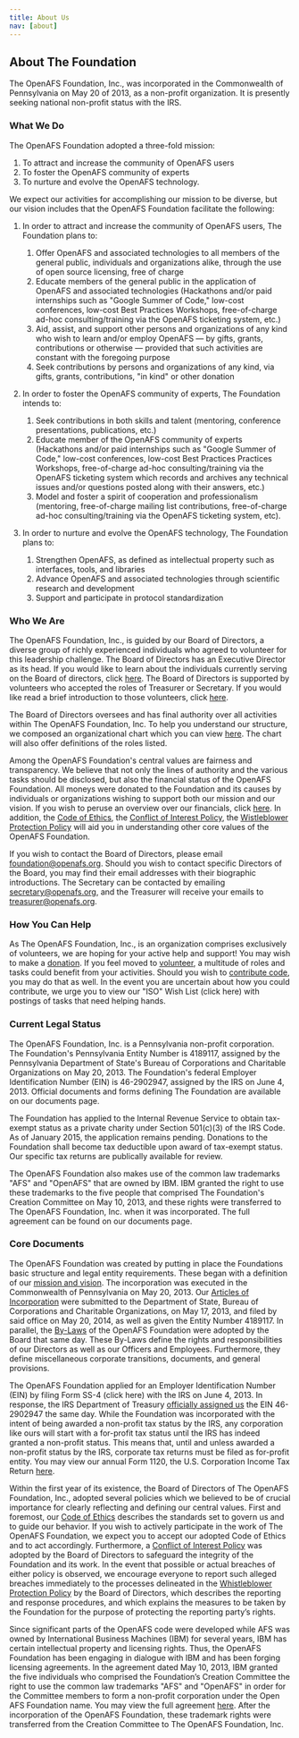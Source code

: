 ```yaml
---
title: About Us
nav: [about]
---
```


## About The Foundation ##

The OpenAFS Foundation, Inc., was incorporated in the Commonwealth of Pennsylvania on
May 20 of 2013, as a non-profit organization.  It is presently seeking national non-profit status with the IRS.

### What We Do ###

The OpenAFS Foundation adopted a three-fold mission:

1. To attract and increase the community of OpenAFS users
2. To foster the OpenAFS community of experts
3. To nurture and evolve the OpenAFS technology.

We expect our activities for accomplishing our mission to be diverse, but our
vision includes that the OpenAFS Foundation facilitate the following:

1.  In order to attract and increase the community of OpenAFS users, The
    Foundation plans to:

    1. Offer OpenAFS and associated technologies to all members of the general
       public, individuals and organizations alike, through the use of open
       source licensing, free of charge
    2. Educate members of the general public in the application of OpenAFS and
       associated technologies (Hackathons and/or paid internships such as
       "Google Summer of Code," low-cost conferences, low-cost Best Practices
       Workshops, free-of-charge ad-hoc consulting/training via the OpenAFS
       ticketing system, etc.)
    3. Aid, assist, and support other persons and organizations of any kind
       who wish to learn and/or employ OpenAFS &mdash; by gifts, grants,
       contributions or otherwise &mdash; provided that such activities are
       constant with the foregoing purpose
    4. Seek contributions by persons and organizations of any kind, via gifts,
       grants, contributions, "in kind" or other donation

2.  In order to foster the OpenAFS community of experts, The Foundation intends
    to:

    1. Seek contributions in both skills and talent (mentoring, conference
       presentations, publications, etc.)
    2. Educate member of the OpenAFS community of experts (Hackathons and/or
       paid internships such as "Google Summer of Code," low-cost conferences,
       low-cost Best Practices Practices Workshops, free-of-charge ad-hoc
       consulting/training via the OpenAFS ticketing system which records and
       archives any technical issues and/or questions posted along with their
       answers, etc.)
    3. Model and foster a spirit of cooperation and professionalism
       (mentoring, free-of-charge mailing list contributions, free-of-charge
       ad-hoc consulting/training via the OpenAFS ticketing system, etc).

3.  In order to nurture and evolve the OpenAFS technology, The Foundation plans
    to:

    1. Strengthen OpenAFS, as defined as intellectual property such as
       interfaces, tools, and libraries
    2. Advance OpenAFS and associated technologies through scientific research
       and development
    3. Support and participate in protocol standardization

### Who We Are ###

The OpenAFS Foundation, Inc., is guided by our Board of Directors, a diverse
group of richly experienced individuals who agreed to volunteer for this
leadership challenge.  The Board of Directors has an Executive Director as its
head.  If you would like to learn about the individuals currently serving on
the Board of directors, click [here]({{site.baseurl}}/board/).  The Board of
Directors is supported by volunteers who accepted the roles of Treasurer or
Secretary.  If you would like read a brief introduction to those volunteers,
click [here](XXXbrokenlink).

The Board of Directors oversees and has final authority over all activities
within The OpenAFS Foundation, Inc.  To help you understand our structure, we
composed an organizational chart which you can view [here](XXXbrokenlink).  The
chart will also offer definitions of the roles listed.

Among the OpenAFS Foundation's central values are fairness and transparency.
We believe that not only the lines of authority and the various tasks should be
disclosed, but also the financial status of the OpenAFS Foundation.  All moneys
were donated to the Foundation and its causes by individuals or organizations
wishing to support both our mission and our vision.  If you wish to peruse an
overview over our financials, click [here](XXXbrokenlink).  In addition, the
[Code of Ethics](XXXbrokenlink), the [Conflict of Interest
Policy](XXXbrokenlink), the [Wistleblower Protection Policy](XXXbrokenlink)
will aid you in understanding other core values of the OpenAFS Foundation. 

If you wish to contact the Board of Directors, please email
[foundation@openafs.org](mailto:foundation@openafs.org).  Should you wish to
contact specific Directors of the Board, you may find their email addresses
with their biographic introductions.  The Secretary can be contacted by
emailing [secretary@openafs.org](mailto:secretary@openafs.org), and the
Treasurer will receive your emails to
[treasurer@openafs.org](mailto:treasurer@openafs.org).

### How You Can Help ###

As The OpenAFS Foundation, Inc., is an organization comprises exclusively of
volunteers, we are hoping for your active help and support!  You may wish to
make a [donation](XXXbrokenlink).  If you feel moved to [volunteer](XXXbrokenlink), a
multitude of roles and tasks could benefit from your activities.  Should you
wish to [contribute code](XXXbrokenlink), you may do that as well.  In the
event you are uncertain about how you could contribute, we urge you to view our
"ISO" Wish List (click here) with postings of tasks that need helping hands.

### Current Legal Status ###

The OpenAFS Foundation, Inc.  is a Pennsylvania non-profit corporation. The Foundation's Pennsylvania Entity Number is 4189117, assigned by the Pennsylvania Department of State's Bureau of Corporations and Charitable Organizations on May 20, 2013. The Foundation's federal Employer Identification Number (EIN) is 46-2902947, assigned by the IRS on June 4, 2013. Official documents and forms defining The Foundation are available on our documents page.

The Foundation has applied to the Internal Revenue Service to obtain tax-exempt status as a private charity under Section 501(c)(3) of the IRS Code.  As of January 2015, the application remains pending.  Donations to the Foundation shall become tax deductible upon award of tax-exempt status.  Our specific tax returns are publically available for review.

The OpenAFS Foundation also makes use of the common law trademarks "AFS" and "OpenAFS" that are owned by IBM. IBM granted the right to use these trademarks to the five people that comprised The Foundation's Creation Committee on May 10, 2013, and these rights were transferred to The OpenAFS Foundation, Inc. when it was incorporated. The full agreement can be found on our documents page.


### Core Documents ###

The OpenAFS Foundation was created by putting in place the Foundations basic
structure and legal entity requirements.  These began with a definition of our
[mission and vision](XXXbrokenlink).  The incorporation was executed in the
Commonwealth of Pennsylvania on May 20, 2013.  Our [Articles of
Incorporation](XXXbrokenlink) were submitted to the Department of State, Bureau
of Corporations and Charitable Organizations, on May 17, 2013, and filed by
said office on May 20, 2014, as well as given the Entity Number 4189117.  In
parallel, the [By-Laws](XXXbrokenlink) of the OpenAFS Foundation were adopted
by the Board that same day.  These By-Laws define the rights and
responsibilities of our Directors as well as our Officers and Employees.
Furthermore, they define miscellaneous corporate transitions, documents, and
general provisions.

The OpenAFS Foundation applied for an Employer Identification Number (EIN) by
filing Form SS-4 (click here) with the IRS on June 4, 2013.  In response, the
IRS Department of Treasury [officially assigned us](XXXbrokenlink) the EIN
46-2902947 the same day.  While the Foundation was incorporated with the intent
of being awarded a non-profit tax status by the IRS, any corporation like ours
will start with a for-profit tax status until the IRS has indeed granted a
non-profit status.  This means that, until and unless awarded a non-profit
status by the IRS, corporate tax returns must be filed as for-profit entity.
You may view our annual Form 1120, the U.S. Corporation Income Tax Return
[here](XXXbrokenlink).

Within the first year of its existence, the Board of Directors of The OpenAFS
Foundation, Inc., adopted several policies which we believed to be of crucial
importance for clearly reflecting and defining our central values.  First and
foremost, our [Code of Ethics](XXXbrokenlink) describes the standards set to
govern us and to guide our behavior.  If you wish to actively participate in
the work of The OpenAFS Foundation, we expect you to accept our adopted Code of
Ethics and to act accordingly.   Furthermore, a [Conflict of Interest
Policy](XXXbrokenlink) was adopted by the Board of Directors to safeguard the
integrity of the Foundation and its work.  In the event that possible or actual
breaches of either policy is observed, we encourage everyone to report such
alleged breaches immediately to the processes delineated in the [Whistleblower
Protection Policy](XXXbrokenlink) by the Board of Directors, which describes
the reporting and response procedures, and which explains the measures to be
taken by the Foundation for the purpose of protecting the reporting party’s
rights.

Since significant parts of the OpenAFS code were developed while AFS was owned
by International Business Machines (IBM) for several years, IBM has certain
intellectual property and licensing rights. Thus, the OpenAFS Foundation has
been engaging in dialogue with IBM and has been forging licensing agreements.
In the agreement dated May 10, 2013, IBM granted the five individuals who
comprised the Foundation’s Creation Committee the right to use the common law
trademarks "AFS" and "OpenAFS" in order for the Committee members to form a
non-profit corporation under the Open AFS Foundation name.  You may view the
full agreement [here](XXXbrokenlink).  After the incorporation of the OpenAFS
Foundation, these trademark rights were transferred from the Creation Committee
to The OpenAFS Foundation, Inc. 
